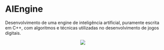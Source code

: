 # AIEngine
Desenvolvimento de uma engine de inteligência artificial, puramente escrita em C++, com algoritmos e técnicas utilizadas no desenvolvimento de jogos digitais.

<p align="center">
  <a href="https://sologamedevblog.wordpress.com"><img src="https://lh3.googleusercontent.com/cuPPIuEIanqMCx-MqeE7cKN4ctoOcBy9OSpCe-hswf1TTlVsVWUGyblRL0Sw0jbidCy3D1CQM1Y4TVDBYUQ46vVGVkKVrcymMBAtHnHGD0WTkhUCylCqknubrekCPJYlr6Wpn17vK4c=w2400">
</p>

